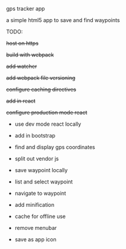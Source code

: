 gps tracker app

a simple html5 app to save and find waypoints


TODO:

~~host on https~~

~~build with webpack~~

~~add watcher~~

~~add webpack file versioning~~

~~configure caching directives~~

~~add in react~~

~~configure production mode react~~

- use dev mode react locally

- add in bootstrap

- find and display gps coordinates

- split out vendor js

- save waypoint locally

- list and select waypoint

- navigate to waypoint

- add minification

- cache for offline use

- remove menubar

- save as app icon
